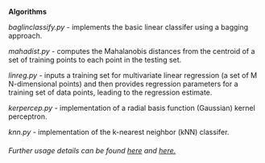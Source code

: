 **Algorithms**

*baglinclassify.py* - implements the basic linear classifer using a bagging approach.

*mahadist.py* - computes the Mahalanobis distances from the centroid of a set of training points to each point in the testing set.

*linreg.py* -  inputs a training set for multivariate linear regression (a set of M N-dimensional points) and then provides regression parameters for a training set of data points, leading to the regression estimate.

*kerpercep.py* - implementation of a radial basis function (Gaussian) kernel perceptron.

*knn.py* -  implementation of the k-nearest neighbor (kNN) classifer. 

###### Further usage details can be found [here](http://cs.ucsb.edu/~esterkin/ML1.pdf "ML1") and [here.](http://cs.ucsb.edu/~/esterkin/ML2.pdf "ML2") 
